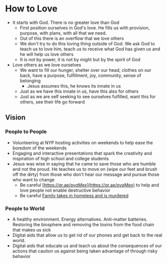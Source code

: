 # How to Love

- It starts with God. There is no greater love than God
  - First position ourselves in God's love. He fills us with provision, purpose, with plans, with all that we need.
  - Out of this there is an overflow that we love others
  - We don't try to do this loving thing outside of God. We ask God to teach us to love him, teach us to receive what God has given us and he will help us love others
  - It is not by power, it is not by might but by the spirit of God
- Love others as we love ourselves
  - We want to fill our hunger, shelter over our head, clothes on our back, have a purpose, fulfillment, joy, community, sense of belonging
    - Jesus assumes this, he knows its innate in us
  - Just as we have this innate in us, have this also for others
  - Just as we are self seeking to see ourselves fulfilled, want this for others, see their life go forward

## Vision
### People to People
- Volunteering at NYP hosting activities on weekends to help ease the boredom of the weekends
- Engaging and interactive presentations that spark the creativity and inspiration of high school and college students
- Jesus was wise in saying that he came to save those who are humble and not the proud. He teaches us to move on (wipe our feet and brush off the dirty) from those who don't hear our message and pursue those who want to change
  - Be careful [https://qr.ae/pvqMex](https://qr.ae/pvqMex) to help and love people not enable destructive behavior
  - Be careful [Family takes in homeless and is murdered](https://qr.ae/pvW4VE)
  
### People to World
- A healthy environment. Energy alternatives. Anti-matter batteries. Restoring the biosphere and removing the toxins from the food chain that makes us sick
- Digital aids that allow us to get rid of our phones and get back to the real world.
- Digital aids that educate us and teach us about the consequences of our actions that caution us against being taken advantage of through risky behavior
